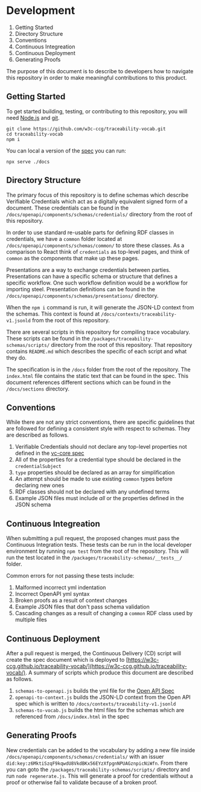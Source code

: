 # Development

1. Getting Started
2. Directory Structure
3. Conventions
4. Continuous Integreation
5. Continuous Deployment
6. Generating Proofs

The purpose of this document is to describe to developers how to navigate this repository
in order to make meaningful contributions to this product.

## Getting Started

To get started building, testing, or contributing to this repository, you will need [Node.js](https://nodejs.org) and [git](https://git-scm.com/).

```
git clone https://github.com/w3c-ccg/traceability-vocab.git
cd traceability-vocab
npm i
```

You can local a version of the [spec](https://w3c-ccg.github.io/traceability-vocab/) you can run:

```
npx serve ./docs
```

## Directory Structure

The primary focus of this repository is to define schemas which describe Verifiable Credentials which act as a digitally
equivalent signed form of a document. These credentials can be found in the `/docs/openapi/components/schemas/credentials/`
directory from the root of this repository.

In order to use standard re-usable parts for defining RDF classes in credentials, we have a `common` folder located at
`/docs/openapi/components/schemas/common/` to store these classes. As a comparison to React think of `credentials` as
top-level pages, and think of `common` as the components that make up these pages.

Presentations are a way to exchange credentials between parties. Presentations can have a specific schema or structure
that defines a specific workflow. One such workflow definition would be a workflow for importing steel. Presentation
definitions can be found in the `/docs/openapi/components/schemas/presentations/` directory.

When the `npm i` command is run, it will generate the JSON-LD context from the schemas. This context is found at
`/docs/contexts/traceability-v1.jsonld` from the root of this repository.

There are several scripts in this repository for compiling trace vocabulary. These scripts can be found in the
`/packages/traceability-schemas/scripts/` directory from the root of this repository. That repository contains
`README.md` which describes the specific of each script and what they do.

The specification is in the `/docs` folder from the root of the repository. The `index.html` file contains the static
text that can be found in the spec. This document references different sections which can be found in the `/docs/sections`
directory.

## Conventions

While there are not any strict conventions, there are specific guidelines that are followed
for defining a consistent style with respect to schemas. They are described as follows.

1. Verifiable Credentials should not declare any top-level properties not defined in the [vc-core spec](https://www.w3.org/TR/vc-data-model/)
2. All of the properties for a credential type should be declared in the `credentialSubject`
3. `type` properties should be declared as an array for simplification
4. An attempt should be made to use existing `common` types before declaring new ones
5. RDF classes should not be declared with any undefined terms
6. Example JSON files must include _all_ or the properties defined in the JSON schema

## Continuous Integreation

When submitting a pull request, the proposed changes must pass the Continuous Integration tests.
These tests can be run in the local developer environment by running `npm test` from the root
of the repository. This will run the test located in the `/packages/traceability-schemas/__tests__/`
folder.

Common errors for not passing these tests include:

1. Malformed incorrect yml indentation
2. Incorrect OpenAPI yml syntax
3. Broken proofs as a result of context changes
4. Example JSON files that don't pass schema validation
5. Cascading changes as a result of changing a `common` RDF class used by multiple files

## Continuous Deployment

After a pull request is merged, the Continuous Delivery (CD) script will create the spec document
which is deployed to [https://w3c-ccg.github.io/traceability-vocab/](https://w3c-ccg.github.io/traceability-vocab/).
A summary of scripts which produce this document are described as follows.

1. `schemas-to-openapi.js` builds the yml file for the [Open API Spec](https://w3c-ccg.github.io/traceability-vocab/openapi/)
2. `openapi-to-context.js` builds the JSON-LD context from the Open API spec which is written to `/docs/contexts/traceability-v1.jsonld`
3. `schemas-to-vocab.js` builds the html files for the schemas which are referenced from `/docs/index.html` in the spec

## Generating Proofs

New credentials can be added to the vocabulary by adding a new file inside `/docs/openapi/components/schemas/credentials/`
with an issuer `did:key:z6MktiSzqF9kqwdU8VkdBKx56EYzXfpgnNPUAGznpicNiWfn`. From there you can goto the
`/packages/traceability-schemas/scripts/` directory and run `node regenerate.js`. This will generate a proof for credentials
without a proof or otherwise fail to validate because of a broken proof.

